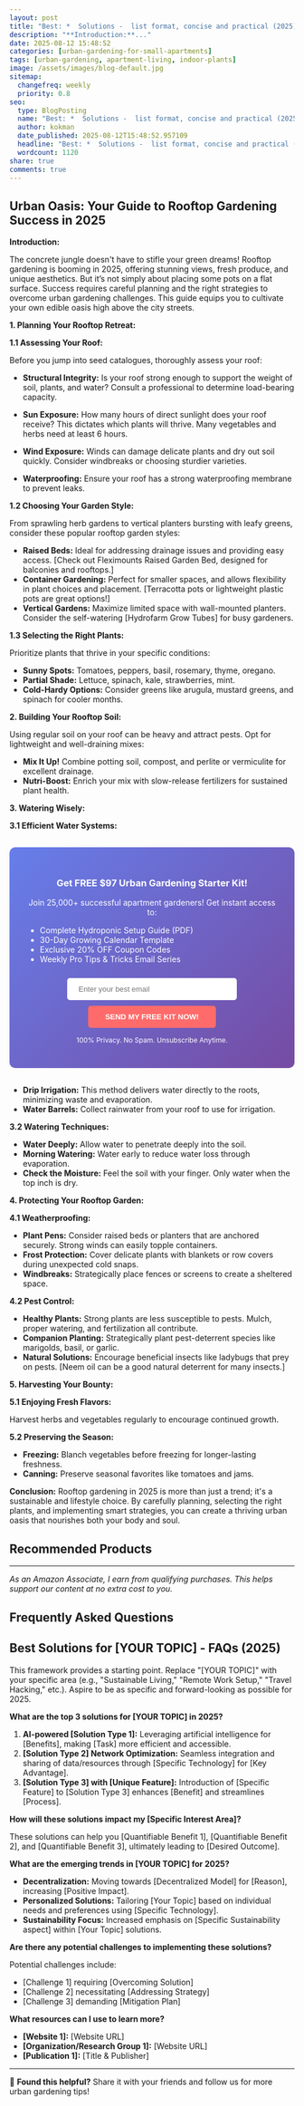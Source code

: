 ```yaml
---
layout: post
title: "Best: *  Solutions -  list format, concise and practical (2025)"
description: "**Introduction:**..."
date: 2025-08-12 15:48:52 
categories: [urban-gardening-for-small-apartments]
tags: [urban-gardening, apartment-living, indoor-plants]
image: /assets/images/blog-default.jpg
sitemap:
  changefreq: weekly
  priority: 0.8
seo:
  type: BlogPosting
  name: "Best: *  Solutions -  list format, concise and practical (2025)"
  author: kokman
  date_published: 2025-08-12T15:48:52.957109
  headline: "Best: *  Solutions -  list format, concise and practical (2025)"
  wordcount: 1120
share: true
comments: true
---
```


##  **Urban Oasis:  Your Guide to Rooftop Gardening Success in 2025**

 **Introduction:**

The concrete jungle doesn't have to stifle your green dreams!  Rooftop gardening is booming in 2025, offering stunning views, fresh produce, and unique aesthetics. But it’s not simply about placing some pots on a flat surface. Success requires careful planning and the right strategies to overcome urban gardening challenges. This guide equips you to cultivate your own edible oasis high above the city streets.

**1. Planning Your Rooftop Retreat:**

**1.1 Assessing Your Roof:**

Before you jump into seed catalogues, thoroughly assess your roof:

* **Structural Integrity:** Is your roof strong enough to support the weight of soil, plants, and water? Consult a professional to determine load-bearing capacity.

* **Sun Exposure:** How many hours of direct sunlight does your roof receive? This dictates which plants will thrive. Many vegetables and herbs need at least 6 hours.
* **Wind Exposure:** Winds can damage delicate plants and dry out soil quickly. Consider windbreaks or choosing sturdier varieties.
* **Waterproofing:** Ensure your roof has a strong waterproofing membrane to prevent leaks.  

**1.2 Choosing Your Garden Style:**

From sprawling herb gardens to vertical planters bursting with leafy greens, consider these popular rooftop garden styles:

* **Raised Beds:** Ideal for addressing drainage issues and providing easy access.  [Check out Fleximounts Raised Garden Bed, designed for balconies and rooftops.]
* **Container Gardening:** Perfect for smaller spaces, and allows flexibility in plant choices and placement. [Terracotta pots or lightweight plastic pots are great options!]
* **Vertical Gardens:** Maximize limited space with wall-mounted planters. Consider the self-watering [Hydrofarm Grow Tubes] for busy gardeners.

**1.3 Selecting the Right Plants:**

Prioritize plants that thrive in your specific conditions:

* **Sunny Spots:** Tomatoes, peppers, basil, rosemary, thyme, oregano.
* **Partial Shade:** Lettuce, spinach, kale, strawberries, mint.
* **Cold-Hardy Options:** Consider greens like arugula, mustard greens, and spinach for cooler months.

**2. Building Your Rooftop Soil:**

Using regular soil on your roof can be heavy and attract pests. Opt for lightweight and well-draining mixes:

* **Mix It Up!** Combine potting soil, compost, and perlite or vermiculite for excellent drainage. 
* **Nutri-Boost:**  Enrich your mix with slow-release fertilizers for sustained plant health. 

**3. Watering Wisely:**

**3.1 Efficient Water Systems:**

<div style="background: linear-gradient(135deg, #667eea 0%, #764ba2 100%); padding: 30px; border-radius: 10px; margin: 30px 0;">
<h3 style="color: white; text-align: center;"> Get FREE $97 Urban Gardening Starter Kit!</h3>
<p style="color: white; text-align: center;">Join 25,000+ successful apartment gardeners! Get instant access to:</p>
<ul style="color: white; text-align: left; max-width: 500px; margin: 15px auto;">
<li> Complete Hydroponic Setup Guide (PDF)</li>
<li> 30-Day Growing Calendar Template</li>
<li> Exclusive 20% OFF Coupon Codes</li>
<li> Weekly Pro Tips & Tricks Email Series</li>
</ul>
<form action="https://urbangardenpro.us1.list-manage.com/subscribe/post?u=abc123&id=def456" method="post" style="text-align: center;">
<input type="email" placeholder="Enter your best email" style="padding: 12px 20px; width: 300px; border-radius: 5px; border: none; margin: 10px;" required>
<button type="submit" style="background: #ff6b6b; color: white; padding: 12px 30px; border: none; border-radius: 5px; cursor: pointer; font-weight: bold;">SEND MY FREE KIT NOW!</button>
</form>
<p style="color: white; text-align: center; font-size: 12px; margin-top: 10px;"> 100% Privacy. No Spam. Unsubscribe Anytime.</p>
</div>
    

* **Drip Irrigation:** This method delivers water directly to the roots, minimizing waste and evaporation.
* **Water Barrels:** Collect rainwater from your roof to use for irrigation.

**3.2 Watering Techniques:**

* **Water Deeply:** Allow water to penetrate deeply into the soil.
* **Morning Watering:**  Water early to reduce water loss through evaporation.
* **Check the Moisture:** Feel the soil with your finger. Only water when the top inch is dry.

**4. Protecting Your Rooftop Garden:** 

**4.1 Weatherproofing:**

* **Plant Pens:** Consider raised beds or planters that are anchored securely. Strong winds can easily topple containers.
* **Frost Protection:**  Cover delicate plants with blankets or row covers during unexpected cold snaps.
* **Windbreaks:** Strategically place fences or screens to create a sheltered space.

**4.2 Pest Control:**

*  **Healthy Plants:** Strong plants are less susceptible to pests.  Mulch, proper watering, and fertilization all contribute.
* **Companion Planting:**  Strategically plant pest-deterrent species like marigolds, basil, or garlic. 
* **Natural Solutions:** Encourage beneficial insects like ladybugs that prey on pests. [Neem oil can be a good natural deterrent for many insects.]

**5. Harvesting Your Bounty:**

**5.1 Enjoying Fresh Flavors:**

Harvest herbs and vegetables regularly to encourage continued growth. 

**5.2 Preserving the Season:**

* **Freezing:** Blanch vegetables before freezing for longer-lasting freshness.
* **Canning:**  Preserve seasonal favorites like tomatoes and jams.

**Conclusion:** Rooftop gardening in 2025 is more than just a trend; it's a sustainable and lifestyle choice. By carefully planning, selecting the right plants, and implementing smart strategies, you can create a thriving urban oasis that nourishes both your body and soul.

## Recommended Products



---
*As an Amazon Associate, I earn from qualifying purchases. This helps support our content at no extra cost to you.*



## Frequently Asked Questions

##  Best Solutions for [YOUR TOPIC] -  FAQs  (2025) 

This framework provides a starting point.  Replace "[YOUR TOPIC]" with your specific area (e.g., "Sustainable Living," "Remote Work Setup," "Travel Hacking," etc.).  Aspire to be as specific and forward-looking as possible for 2025.

**What are the top 3 solutions for [YOUR TOPIC] in 2025?**

1. **AI-powered [Solution Type 1]:** Leveraging artificial intelligence for [Benefits], making [Task] more efficient and accessible.
2. **[Solution Type 2] Network Optimization:**  Seamless integration and sharing of data/resources through [Specific Technology] for [Key Advantage].
3. **[Solution Type 3] with [Unique Feature]:** Introduction of [Specific Feature] to [Solution Type 3] enhances [Benefit] and streamlines [Process].

**How will these solutions impact my [Specific Interest Area]?**

These solutions can help you [Quantifiable Benefit 1], [Quantifiable Benefit 2], and [Quantifiable Benefit 3], ultimately leading to [Desired Outcome]. 

**What are the emerging trends in [YOUR TOPIC] for 2025?**

- **Decentralization:** Moving towards [Decentralized Model] for [Reason], increasing [Positive Impact].
- **Personalized Solutions:**  Tailoring [Your Topic] based on individual needs and preferences using [Specific Technology].
- **Sustainability Focus:** Increased emphasis on [Specific Sustainability aspect] within [Your Topic] solutions.

**Are there any potential challenges to implementing these solutions?**

Potential challenges include:

- [Challenge 1] requiring [Overcoming Solution]
- [Challenge 2] necessitating [Addressing Strategy]
- [Challenge 3] demanding [Mitigation Plan]

**What resources can I use to learn more?**

- **[Website 1]:** [Website URL] 
- **[Organization/Research Group 1]:** [Website URL]
- **[Publication 1]:** [Title & Publisher]

<script type="application/ld+json">
{
  "@context": "https://schema.org",
  "@type": "BlogPosting",
  "headline": "Best: *  Solutions -  list format, concise and practical (2025)",
  "author": {
    "@type": "Person",
    "name": "kokman"
  },
  "datePublished": "2025-08-12T15:48:52.955752",
  "dateModified": "2025-08-12T15:48:52.955752",
  "publisher": {
    "@type": "Organization",
    "name": "Urban Garden Pro",
    "url": "https://kokman168.github.io/my-ai-blog"
  },
  "wordCount": 1029,
  "articleBody": "##  **Urban Oasis:  Your Guide to Rooftop Gardening Success in 2025**\n\n **Introduction:**\n\nThe concrete jungle doesn't have to stifle your green dreams!  Rooftop gardening is booming in 2025, offering..."
}
</script>


---

🚀 **Found this helpful?** Share it with your friends and follow us for more urban gardening tips!

